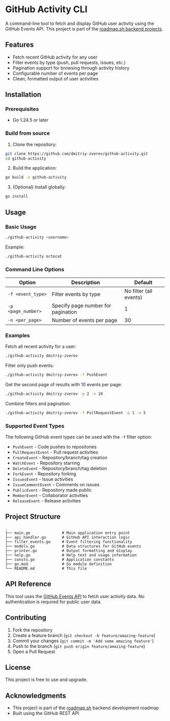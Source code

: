 # GitHub Activity CLI

A command-line tool to fetch and display GitHub user activity using the GitHub Events API. This project is part of the [roadmap.sh backend projects](https://roadmap.sh/projects/github-user-activity).

## Features

- Fetch recent GitHub activity for any user
- Filter events by type (push, pull requests, issues, etc.)
- Pagination support for browsing through activity history
- Configurable number of events per page
- Clean, formatted output of user activities

## Installation

### Prerequisites

- Go 1.24.5 or later

### Build from source

1. Clone the repository:
```bash
git clone https://github.com/dmitriy-zverev/github-activity.git
cd github-activity
```

2. Build the application:
```bash
go build -o github-activity
```

3. (Optional) Install globally:
```bash
go install
```

## Usage

### Basic Usage

```bash
./github-activity <username>
```

Example:
```bash
./github-activity octocat
```

### Command Line Options

| Option | Description | Default |
|--------|-------------|---------|
| `-f <event_type>` | Filter events by type | No filter (all events) |
| `-p <page_number>` | Specify page number for pagination | 1 |
| `-n <per_page>` | Number of events per page | 30 |

### Examples

Fetch all recent activity for a user:
```bash
./github-activity dmitriy-zverev
```

Filter only push events:
```bash
./github-activity dmitriy-zverev -f PushEvent
```

Get the second page of results with 10 events per page:
```bash
./github-activity dmitriy-zverev -p 2 -n 10
```

Combine filters and pagination:
```bash
./github-activity dmitriy-zverev -f PullRequestEvent -p 1 -n 5
```

### Supported Event Types

The following GitHub event types can be used with the `-f` filter option:

- `PushEvent` - Code pushes to repositories
- `PullRequestEvent` - Pull request activities
- `CreateEvent` - Repository/branch/tag creation
- `WatchEvent` - Repository starring
- `DeleteEvent` - Repository/branch/tag deletion
- `ForkEvent` - Repository forking
- `IssuesEvent` - Issue activities
- `IssueCommentEvent` - Comments on issues
- `PublicEvent` - Repository made public
- `MemberEvent` - Collaborator activities
- `ReleaseEvent` - Release activities

## Project Structure

```
.
├── main.go              # Main application entry point
├── api_handler.go       # GitHub API interaction logic
├── filter_events.go     # Event filtering functionality
├── models.go            # Data structures for GitHub events
├── printer.go           # Output formatting and display
├── help.go              # Help text and usage information
├── consts.go            # Application constants
├── go.mod               # Go module definition
└── README.md            # This file
```

## API Reference

This tool uses the [GitHub Events API](https://docs.github.com/en/rest/activity/events) to fetch user activity data. No authentication is required for public user data.

## Contributing

1. Fork the repository
2. Create a feature branch (`git checkout -b feature/amazing-feature`)
3. Commit your changes (`git commit -m 'Add some amazing feature'`)
4. Push to the branch (`git push origin feature/amazing-feature`)
5. Open a Pull Request

## License

This project is free to use and upgrade.

## Acknowledgments

- This project is part of the [roadmap.sh](https://roadmap.sh) backend development roadmap
- Built using the GitHub REST API

